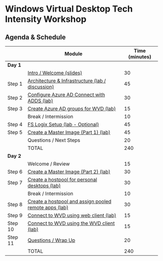# Windows Virtual Desktop Tech Intensity Workshop
<!-- 
## Agenda & Schedule

|     | Module                                                       | Time (minutes) |
| --------- | ------------------------------------------------------------ | -------------- |
| **Day 1** | |
|           | [Intro / Welcome (slides)](WVD%20Tech%20Intensity%20Intro.pptx)                                     | 15             |
| Module 1    | [Architecture & Infrastructure (lab / discussion)](1%20-%20Deploying%20Azure%20Infrastructure%20and%20AD%20DS.md) | 30             |
| Module 2    | [Configure Azure AD Connect with ADDS (lab)](2%20-%20Configuring%20Azure%20AD%20Connect%20with%20AD%20DS.md) | 30             |
| Module 3    | [Create Azure AD groups for WVD (lab)](3%20-%20Create%20Azure%20AD%20groups%20for%20WVD.md) | 15             |
|           | Break / Intermission                                         | 10             |
| Module 4    | [FS Logix Setup (lab - Optional)](4%20-%20FSLogix%20Setup.md) | 45             |
| Module 5    | ~~[Create a hostpool and assign pooled desktops (lab)](5%20-%20Create%20a%20host%20pool%20and%20assign%20pooled%20remote%20apps.md)~~ | 30             |
| Module 6    | [Create a Master Image (Part 1) (lab)](6%20-%20Create%20a%20master%20image%20for%20WVD%20Part%201.md) | 30             |
|           | Questions / Next Modules                                       | 20             |
|           | TOTAL                                                        | 240            |
| **Day 2** |                                                              |                |
|           | Welcome / Review                                             | 15             |
| Module 7    | [Create a Master Image (Part 2) (lab)](7%20-%20Create%20a%20master%20image%20for%20WVD%20Part%202.md) | 30             |
| Module 8    | [Create a hostpool for personal desktops (lab)](8%20-%20Create%20a%20host%20pool%20for%20personal%20desktops.md)                | 30             |
| Module 9   | [Create a hostpool and assign pooled remote apps (lab)](9%20-%20Create%20a%20host%20pool%20and%20assign%20pooled%20remote%20apps.md) | 30 |
| Module 10   | [Connect to WVD using web client (lab)](10%20-%20Connect%20to%20WVD%20using%20web%20client.md)                        | 15             |
|           | Break / Intermission                                         | 10             |
| Module 11   | [Connect to WVD using the WVD client (lab)](11%20-%20Connect%20to%20WVD%20using%20client.md)                                | 15             |
| Module 12    | [Scale Session Hosts Automatically (Part 1) (lab)](12%20-%20Scale%20session%20hosts%20automatically%20Part%201.md)         | 15             |
| Module 13   | [Scale Session Hosts Automatically (Part 2) (lab)](13%20-%20Scale%20session%20hosts%20automatically%20Part%202.md) | 15             |
| Module 14   | [Monitoring / Troubleshooting (lab / discussion)](14%20-%20Monitoring%20and%20troubleshooting.md)              | 45             |
| Module 15   | [Questions / Wrap Up](15%20-%20Cleanup.md)                                          | 20             |
|           | TOTAL                                                        | 240            |

-->
## Agenda & Schedule

|     | Module                                                       | Time (minutes) |
| --------- | ------------------------------------------------------------ | -------------- |
| **Day 1** | |
|           | [Intro / Welcome (slides)](WVD%20Tech%20Intensity%20Intro.pptx)                                     | 30             |
| Step 1    | [Architecture & Infrastructure (lab / discussion)](1%20-%20Deploying%20Azure%20Infrastructure%20and%20AD%20DS.md) | 45             |
| Step 2    | [Configure Azure AD Connect with ADDS (lab)](2%20-%20Configuring%20Azure%20AD%20Connect%20with%20AD%20DS.md) | 30             |
| Step 3    | [Create Azure AD groups for WVD (lab)](3%20-%20Create%20Azure%20AD%20groups%20for%20WVD.md) | 15             |
|           | Break / Intermission                                         | 10             |
| Step 4    | [FS Logix Setup (lab - Optional)](4%20-%20FSLogix%20Setup.md) | 45             |
| Step 5   | [Create a Master Image (Part 1) (lab)](6%20-%20Create%20a%20master%20image%20for%20WVD%20Part%201.md) | 45             |
|           | Questions / Next Steps                                       | 20             |
|           | TOTAL                                                        | 240            |
| **Day 2** |                                                              |                |
|           | Welcome / Review                                             | 15             |
| Step 6    | [Create a Master Image (Part 2) (lab)](8%20-%20Create%20a%20master%20image%20for%20WVD%20Part%202.md) | 30             |
| Step 7    | [Create a hostpool for personal desktops (lab)](9%20-%20Create%20a%20host%20pool%20for%20personal%20desktops.md)                | 30             |
|           | Break / Intermission                                         | 10             |
| Step 8   | [Create a hostpool and assign pooled remote apps (lab)](11%20-%20Create%20a%20host%20pool%20and%20assign%20pooled%20remote%20apps.md) | 30 |
| Step 9   | [Connect to WVD using web client (lab)](12%20-%20Connect%20to%20WVD%20using%20web%20client.md)                        | 15             |
| Step 10   | [Connect to WVD using the WVD client (lab)](13%20-%20Connect%20to%20WVD%20using%20client.md)                                | 15             |
| Step 11   | [Questions / Wrap Up](15%20-%20Cleanup.md)                                          | 20             |
|           | TOTAL                                                        | 240            |
